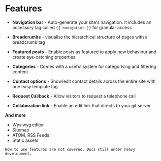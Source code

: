 # Features
* **Navigation bar** - Auto-generate your site's navigation. It includes an accessory tag called `{{ navigation }}` for granular access

* **Breadcrumbs** - visualise the hierarchical structure of pages with a breadcrumb tag

* **Featured posts** - Enable posts as featured to apply new behaviour and create eye-catching properties

* **Categories** - Comes with a useful system for categorising and filtering content

* **Contact options** - Show/edit contact details across the entire site with one easy template tag

* **Request Callback** - Allow visitors to request a telephone call

* **Collaboration link** - Enable an edit link that directs to your git server

**And more**
* Wysiwyg editor 
* Sitemap
* ATOM, RSS Feeds
* Static assets 

```{warning}
How to use features are not covered. Docs still under heavy development.
```
